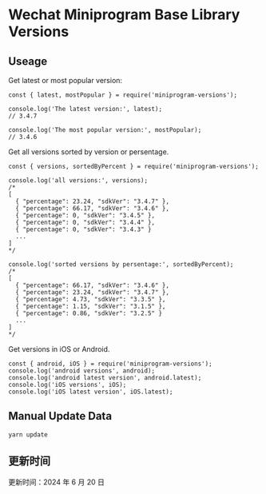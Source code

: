 
# Wechat Miniprogram Base Library Versions

## Useage

Get latest or most popular version:

```;
const { latest, mostPopular } = require('miniprogram-versions');

console.log('The latest version:', latest);
// 3.4.7

console.log('The most popular version:', mostPopular);
// 3.4.6

```

Get all versions sorted by version or persentage.

```
const { versions, sortedByPercent } = require('miniprogram-versions');

console.log('all versions:', versions);
/*
[
  { "percentage": 23.24, "sdkVer": "3.4.7" },
  { "percentage": 66.17, "sdkVer": "3.4.6" },
  { "percentage": 0, "sdkVer": "3.4.5" },
  { "percentage": 0, "sdkVer": "3.4.4" },
  { "percentage": 0, "sdkVer": "3.4.3" }
  ...
]
*/

console.log('sorted versions by persentage:', sortedByPercent);
/*
[
  { "percentage": 66.17, "sdkVer": "3.4.6" },
  { "percentage": 23.24, "sdkVer": "3.4.7" },
  { "percentage": 4.73, "sdkVer": "3.3.5" },
  { "percentage": 1.15, "sdkVer": "3.1.5" },
  { "percentage": 0.86, "sdkVer": "3.2.5" }
  ...
]
*/
```

Get versions in iOS or Android.

```
const { android, iOS } = require('miniprogram-versions');
console.log('android versions', android);
console.log('android latest version', android.latest);
console.log('iOS versions', iOS);
console.log('iOS latest version', iOS.latest);
```

## Manual Update Data

```
yarn update
```

## 更新时间

更新时间：2024 年 6 月 20 日
